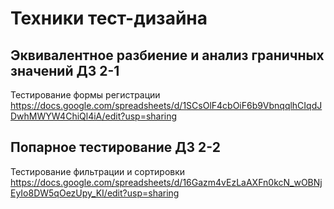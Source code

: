 # Техники тест-дизайна
## Эквивалентное разбиение и анализ граничных значений ДЗ 2-1
  Тестирование формы регистрации
  https://docs.google.com/spreadsheets/d/1SCsOlF4cbOiF6b9VbnqqlhCIqdJDwhMWYW4ChiQl4iA/edit?usp=sharing
## Попарное тестирование ДЗ 2-2
  Тестирование фильтрации и сортировки
  https://docs.google.com/spreadsheets/d/16Gazm4vEzLaAXFn0kcN_wOBNjEyIo8DW5qOezUpy_KI/edit?usp=sharing
